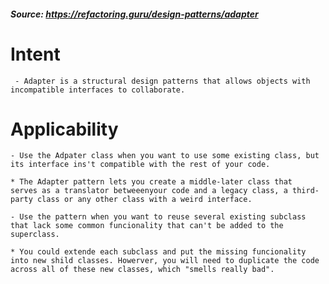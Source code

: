 ##### Source: https://refactoring.guru/design-patterns/adapter

# Intent

	 - Adapter is a structural design patterns that allows objects with incompatible interfaces to collaborate.


# Applicability

	- Use the Adpater class when you want to use some existing class, but its interface ins't compatible with the rest of your code.

	* The Adapter pattern lets you create a middle-later class that  serves as a translator betweeenyour code and a legacy class, a third-party class or any other class with a weird interface.

	- Use the pattern when you want to reuse several existing subclass that lack some common funcionality that can't be added to the superclass.

	* You could extende each subclass and put the missing funcionality into new shild classes. Howerver, you will need to duplicate the code across all of these new classes, which "smells really bad".
		